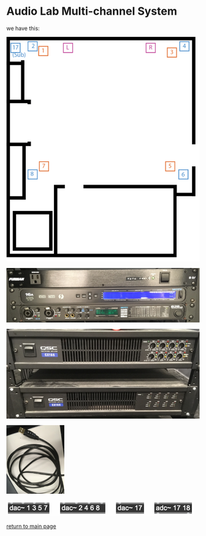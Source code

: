 # Audio Lab Multi-channel System

we have this:

![Audio Speaker Positions](./img/audiolab_speakers.png "Audio Speaker Positions")

![Multi-Channel System Interfaces](./img/audiolab_racktop.jpg "Multi-Channel System Interfaces")

![Multi-Channel System Amps](./img/audiolab_amps.jpg "Multi-Channel System Amps")

<img src = "./img/audiolab_usb.jpg" width="30%" title="USB input for MOTU 16A" alt="USB input for MOTU 16A">

![Max Patch Output](./img/audiolab_outputpatch.png "Max Patch Output")

[return to main page](./index.md)
